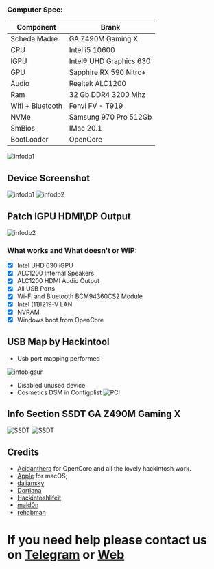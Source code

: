 ### Computer Spec:
| Component        | Brank                              |
| ---------------- | ---------------------------------- |
| Scheda Madre     | GA Z490M Gaming X                  | 
| CPU              | Intel i5 10600                     | 
| IGPU             | Intel® UHD Graphics 630            |
| GPU              | Sapphire RX 590 Nitro+             |
| Audio            | Realtek ALC1200                    |
| Ram              | 32 Gb DDR4 3200 Mhz                |
| Wifi + Bluetooth | Fenvi FV - T919                    |
| NVMe             | Samsung 970 Pro 512Gb              |
| SmBios           | IMac 20.1                          |
| BootLoader       | OpenCore                           |

![infodp1](./Screenshot/9.png)

## Device Screenshot
![infodp1](./Screenshot/4.png)
![infodp2](./Screenshot/5.png)

## Patch IGPU HDMI\DP Output
![infodp2](./Screenshot/8.png)

### What works and What doesn't or WIP:
- [x] Intel UHD 630 iGPU
- [x] ALC1200 Internal Speakers
- [x] ALC1200 HDMI Audio Output
- [x] All USB Ports 
- [x] Wi-Fi and Bluetooth BCM94360CS2 Module
- [x] Intel (11)I219-V LAN
- [x] NVRAM
- [x] Windows boot from OpenCore

## USB Map by Hackintool
- Usb port mapping performed

![infobigsur](./Screenshot/3.png)
- Disabled unused device
- Cosmetics DSM in Configplist
![PCI](./Screenshot/7.png)

## Info Section SSDT GA Z490M Gaming X

![SSDT](./Screenshot/6.png)
![SSDT](./Screenshot/10.png)

## Credits

- [Acidanthera](https://github.com/acidanthera) for OpenCore and all the lovely hackintosh work.
- [Apple](https://apple.com) for macOS;
- [daliansky](https://github.com/daliansky)
- [Dortiana](https://github.com/dortania)
- [Hackintoshlifeit](https://github.com/Hackintoshlifeit)
- [mald0n](https://github.com/MaLd0n)
- [rehabman](https://github.com/RehabMan)

# If you need help please contact us on [Telegram](https://t.me/HackintoshLife_it) or [Web](https://www.hackintoshlife.it/)
